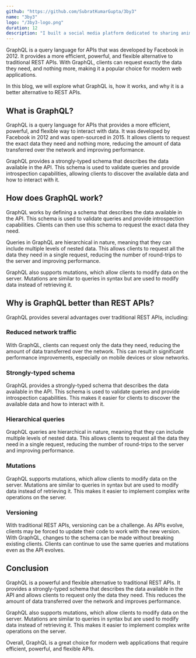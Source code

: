 ```yaml
---
github: "https://github.com/SubratKumarGupta/3by3"
name: "3by3"
logo: "/3by3-logo.png"
duration: 12
description: "I built a social media platform dedicated to sharing anime 3x3 grids, utilizing a highly scalable data layer powered by a self-managed and self-hosted Dgraph database and the T3 stack."
---
```


GraphQL is a query language for APIs that was developed by Facebook in 2012. It provides a more efficient, powerful, and flexible alternative to traditional REST APIs. With GraphQL, clients can request exactly the data they need, and nothing more, making it a popular choice for modern web applications.

In this blog, we will explore what GraphQL is, how it works, and why it is a better alternative to REST APIs.

## What is GraphQL?

GraphQL is a query language for APIs that provides a more efficient, powerful, and flexible way to interact with data. It was developed by Facebook in 2012 and was open-sourced in 2015. It allows clients to request the exact data they need and nothing more, reducing the amount of data transferred over the network and improving performance.

GraphQL provides a strongly-typed schema that describes the data available in the API. This schema is used to validate queries and provide introspection capabilities, allowing clients to discover the available data and how to interact with it.

## How does GraphQL work?

GraphQL works by defining a schema that describes the data available in the API. This schema is used to validate queries and provide introspection capabilities. Clients can then use this schema to request the exact data they need.

Queries in GraphQL are hierarchical in nature, meaning that they can include multiple levels of nested data. This allows clients to request all the data they need in a single request, reducing the number of round-trips to the server and improving performance.

GraphQL also supports mutations, which allow clients to modify data on the server. Mutations are similar to queries in syntax but are used to modify data instead of retrieving it.

## Why is GraphQL better than REST APIs?

GraphQL provides several advantages over traditional REST APIs, including:

### Reduced network traffic

With GraphQL, clients can request only the data they need, reducing the amount of data transferred over the network. This can result in significant performance improvements, especially on mobile devices or slow networks.

### Strongly-typed schema

GraphQL provides a strongly-typed schema that describes the data available in the API. This schema is used to validate queries and provide introspection capabilities. This makes it easier for clients to discover the available data and how to interact with it.

### Hierarchical queries

GraphQL queries are hierarchical in nature, meaning that they can include multiple levels of nested data. This allows clients to request all the data they need in a single request, reducing the number of round-trips to the server and improving performance.

### Mutations

GraphQL supports mutations, which allow clients to modify data on the server. Mutations are similar to queries in syntax but are used to modify data instead of retrieving it. This makes it easier to implement complex write operations on the server.

### Versioning

With traditional REST APIs, versioning can be a challenge. As APIs evolve, clients may be forced to update their code to work with the new version. With GraphQL, changes to the schema can be made without breaking existing clients. Clients can continue to use the same queries and mutations even as the API evolves.

## Conclusion

GraphQL is a powerful and flexible alternative to traditional REST APIs. It provides a strongly-typed schema that describes the data available in the API and allows clients to request only the data they need. This reduces the amount of data transferred over the network and improves performance.

GraphQL also supports mutations, which allow clients to modify data on the server. Mutations are similar to queries in syntax but are used to modify data instead of retrieving it. This makes it easier to implement complex write operations on the server.

Overall, GraphQL is a great choice for modern web applications that require efficient, powerful, and flexible APIs.
